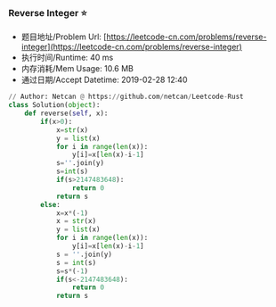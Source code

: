 
### Reverse Integer :star:
- 题目地址/Problem Url: [https://leetcode-cn.com/problems/reverse-integer](https://leetcode-cn.com/problems/reverse-integer)
- 执行时间/Runtime: 40 ms 
- 内存消耗/Mem Usage: 10.6 MB
- 通过日期/Accept Datetime: 2019-02-28 12:40
```python
// Author: Netcan @ https://github.com/netcan/Leetcode-Rust
class Solution(object):
    def reverse(self, x):
        if(x>0):
            x=str(x)
            y = list(x)
            for i in range(len(x)):
                y[i]=x[len(x)-i-1]
            s=''.join(y)
            s=int(s)
            if(s>2147483648):
                return 0
            return s
        else:
            x=x*(-1)
            x = str(x)
            y = list(x)
            for i in range(len(x)):
                y[i]=x[len(x)-i-1]
            s = ''.join(y)
            s = int(s)
            s=s*(-1)
            if(s<-2147483648):
                return 0            
            return s


```
